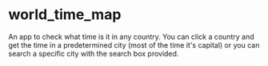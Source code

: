 # world_time_map
An app to check what time is it in any country. You can click a country and get the time in a predetermined city (most of the time it's capital) or you can search a specific city with the search box provided.
